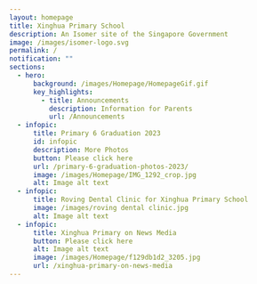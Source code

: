 ```yaml
---
layout: homepage
title: Xinghua Primary School
description: An Isomer site of the Singapore Government
image: /images/isomer-logo.svg
permalink: /
notification: ""
sections:
  - hero:
      background: /images/Homepage/HomepageGif.gif
      key_highlights:
        - title: Announcements
          description: Information for Parents
          url: /Announcements
  - infopic:
      title: Primary 6 Graduation 2023
      id: infopic
      description: More Photos
      button: Please click here
      url: /primary-6-graduation-photos-2023/
      image: /images/Homepage/IMG_1292_crop.jpg
      alt: Image alt text
  - infopic:
      title: Roving Dental Clinic for Xinghua Primary School
      image: /images/roving dental clinic.jpg
      alt: Image alt text
  - infopic:
      title: Xinghua Primary on News Media
      button: Please click here
      alt: Image alt text
      image: /images/Homepage/f129db1d2_3205.jpg
      url: /xinghua-primary-on-news-media
---
```

